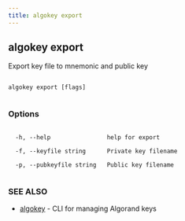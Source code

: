 ```yaml
---
title: algokey export
---
```


## algokey export



Export key file to mnemonic and public key




```

algokey export [flags]


```



### Options




```

  -h, --help                help for export

  -f, --keyfile string      Private key filename

  -p, --pubkeyfile string   Public key filename


```



### SEE ALSO



* [algokey](../../algokey/algokey/)	 - CLI for managing Algorand keys



